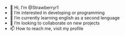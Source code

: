 - 👋 Hi, I’m @Strawberryr1
- 👀 I’m interested in developing or programming 
- 🌱 I’m currently learning english as a second lenguage
- 💞️ I’m looking to collaborate on new projects 
- 📫 How to reach me, visit my profile

<!---
Strawberryr1/Strawberryr1 is a ✨ special ✨ repository because its `README.md` (this file) appears on your GitHub profile.
You can click the Preview link to take a look at your changes.
--->
